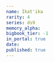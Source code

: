 ```yaml
---
name: Ikat'ika
rarity: 4
series: ds9
memory_alpha:
bigbook_tier: -1
in_portal: true
date:
published: true
---
```



